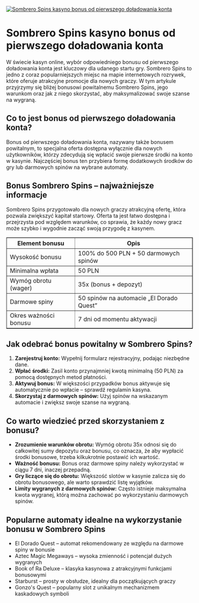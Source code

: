 [![Sombrero Spins kasyno bonus od pierwszego doładowania konta](https://123-caf.pages.dev/gitsignup.png)](https://vrmoo.ru/Bt82HjjY)

<h1>Sombrero Spins kasyno bonus od pierwszego doładowania konta</h1> <p>W świecie kasyn online, wybór odpowiedniego bonusu od pierwszego doładowania konta jest kluczowy dla udanego startu gry. Sombrero Spins to jedno z coraz popularniejszych miejsc na mapie internetowych rozrywek, które oferuje atrakcyjne promocje dla nowych graczy. W tym artykule przyjrzymy się bliżej bonusowi powitalnemu Sombrero Spins, jego warunkom oraz jak z niego skorzystać, aby maksymalizować swoje szanse na wygraną.</p>  <h2>Co to jest bonus od pierwszego doładowania konta?</h2> <p>Bonus od pierwszego doładowania konta, nazywany także bonusem powitalnym, to specjalna oferta dostępna wyłącznie dla nowych użytkowników, którzy zdecydują się wpłacić swoje pierwsze środki na konto w kasynie. Najczęściej bonus ten przybiera formę dodatkowych środków do gry lub darmowych spinów na wybrane automaty.</p>  <h2>Bonus Sombrero Spins – najważniejsze informacje</h2> <p>Sombrero Spins przygotowało dla nowych graczy atrakcyjną ofertę, która pozwala zwiększyć kapitał startowy. Oferta ta jest łatwo dostępna i przejrzysta pod względem warunków, co sprawia, że każdy nowy gracz może szybko i wygodnie zacząć swoją przygodę z kasynem.</p>  <table border="1" cellpadding="8" cellspacing="0" style="border-collapse: collapse; width: 100%; max-width: 600px;">   <thead>     <tr>       <th>Element bonusu</th>       <th>Opis</th>     </tr>   </thead>   <tbody>     <tr>       <td>Wysokość bonusu</td>       <td>100% do 500 PLN + 50 darmowych spinów</td>     </tr>     <tr>       <td>Minimalna wpłata</td>       <td>50 PLN</td>     </tr>     <tr>       <td>Wymóg obrotu (wager)</td>       <td>35x (bonus + depozyt)</td>     </tr>     <tr>       <td>Darmowe spiny</td>       <td>50 spinów na automacie „El Dorado Quest”</td>     </tr>     <tr>       <td>Okres ważności bonusu</td>       <td>7 dni od momentu aktywacji</td>     </tr>   </tbody> </table>  <h2>Jak odebrać bonus powitalny w Sombrero Spins?</h2> <ol>   <li><strong>Zarejestruj konto:</strong> Wypełnij formularz rejestracyjny, podając niezbędne dane.</li>   <li><strong>Wpłać środki:</strong> Zasil konto przynajmniej kwotą minimalną (50 PLN) za pomocą dostępnych metod płatności.</li>   <li><strong>Aktywuj bonus:</strong> W większości przypadków bonus aktywuje się automatycznie po wpłacie – sprawdź regulamin kasyna.</li>   <li><strong>Skorzystaj z darmowych spinów:</strong> Użyj spinów na wskazanym automacie i zwiększ swoje szanse na wygraną.</li> </ol>  <h2>Co warto wiedzieć przed skorzystaniem z bonusu?</h2> <ul>   <li><strong>Zrozumienie warunków obrotu:</strong> Wymóg obrotu 35x odnosi się do całkowitej sumy depozytu oraz bonusu, co oznacza, że aby wypłacić środki bonusowe, trzeba kilkukrotnie postawić ich wartość.</li>   <li><strong>Ważność bonusu:</strong> Bonus oraz darmowe spiny należy wykorzystać w ciągu 7 dni, inaczej przepadną.</li>   <li><strong>Gry liczące się do obrotu:</strong> Większość slotów w kasynie zalicza się do obrotu bonusowego, ale warto sprawdzić listę wyjątków.</li>   <li><strong>Limity wygranych z darmowych spinów:</strong> Często istnieje maksymalna kwota wygranej, którą można zachować po wykorzystaniu darmowych spinów.</li> </ul>  <h2>Popularne automaty idealne na wykorzystanie bonusu w Sombrero Spins</h2> <ul>   <li>El Dorado Quest – automat rekomendowany ze względu na darmowe spiny w bonusie</li>   <li>Aztec Magic Megaways – wysoka zmienność i potencjał dużych wygranych</li>   <li>Book of Ra Deluxe – klasyka kasynowa z atrakcyjnymi funkcjami bonusowymi</li>   <li>Starburst – prosty w obsłudze, idealny dla początkujących graczy</li>   <li>Gonzo's Quest – popularny slot z unikalnym mechanizmem kaskadowych symboli</li> </ul>